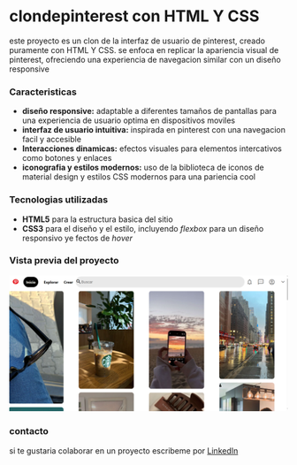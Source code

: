 # clondepinterest con HTML Y CSS
este proyecto es un clon de la interfaz de usuario de pinterest, creado puramente con HTML Y CSS.
se enfoca en replicar la apariencia visual de pinterest, ofreciendo una experiencia de navegacion similar con un diseño responsive 

### Caracteristicas 
* **diseño responsive:** adaptable a diferentes tamaños de pantallas para una experiencia de usuario optima en dispositivos moviles
* **interfaz de usuario intuitiva:** inspirada en pinterest con una navegacion facil y accesible
* **Interacciones dinamicas:** efectos visuales para elementos intercativos como botones y enlaces
* **iconografia y estilos modernos:** uso de la biblioteca de iconos de material design y estilos CSS modernos para una pariencia cool

### Tecnologias utilizadas
* **HTML5** para la estructura basica del sitio
* **CSS3** para el diseño y el estilo, incluyendo _flexbox_ para un diseño responsivo ye fectos de _hover_

### Vista previa del proyecto 
![Demo](imagenes/Interfaz.PNG)

### contacto
si te gustaria colaborar en un proyecto escribeme por [LinkedIn](https://www.linkedin.com/in/anapaulinarivas/)  

